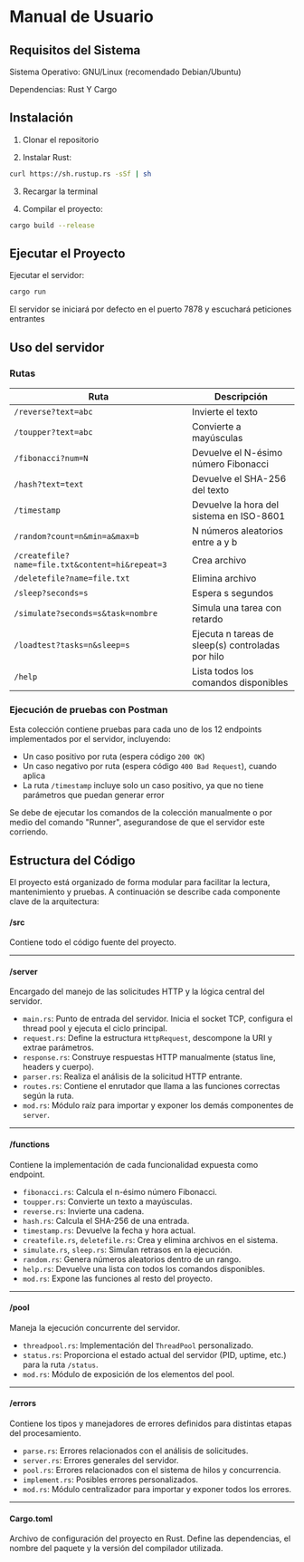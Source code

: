 # Manual de Usuario

## Requisitos del Sistema

Sistema Operativo:
GNU/Linux (recomendado Debian/Ubuntu)

Dependencias:
Rust Y Cargo

## Instalación

1) Clonar el repositorio

2) Instalar Rust: 
```bash
curl https://sh.rustup.rs -sSf | sh
```
3) Recargar la terminal

4) Compilar el proyecto:
```bash
cargo build --release
```

## Ejecutar el Proyecto

Ejecutar el servidor:
```bash
cargo run
```
El servidor se iniciará por defecto en el puerto 7878 y escuchará peticiones entrantes

## Uso del servidor

### Rutas

| Ruta                                            | Descripción                                       |
| ----------------------------------------------- | ------------------------------------------------- |
| `/reverse?text=abc`                             | Invierte el texto                                 |
| `/toupper?text=abc`                             | Convierte a mayúsculas                            |
| `/fibonacci?num=N`                              | Devuelve el N-ésimo número Fibonacci              |
| `/hash?text=text`                               | Devuelve el SHA-256 del texto                     |
| `/timestamp`                                    | Devuelve la hora del sistema en ISO-8601          |
| `/random?count=n&min=a&max=b`                   | N números aleatorios entre a y b                  |
| `/createfile?name=file.txt&content=hi&repeat=3` | Crea archivo                                      |
| `/deletefile?name=file.txt`                     | Elimina archivo                                   |
| `/sleep?seconds=s`                              | Espera s segundos                                 |
| `/simulate?seconds=s&task=nombre`               | Simula una tarea con retardo                      |
| `/loadtest?tasks=n&sleep=s`                     | Ejecuta n tareas de sleep(s) controladas por hilo |
| `/help`                                         | Lista todos los comandos disponibles              |


### Ejecución de pruebas con Postman

Esta colección contiene pruebas para cada uno de los 12 endpoints implementados por el servidor, incluyendo:

- Un caso positivo por ruta (espera código `200 OK`)
- Un caso negativo por ruta (espera código `400 Bad Request`), cuando aplica
- La ruta `/timestamp` incluye solo un caso positivo, ya que no tiene parámetros que puedan generar error

Se debe de ejecutar los comandos de la colección manualmente o por medio del comando "Runner", asegurandose de que el servidor este corriendo.

## Estructura del Código

El proyecto está organizado de forma modular para facilitar la lectura, mantenimiento y pruebas. A continuación se describe cada componente clave de la arquitectura:

#### /src

Contiene todo el código fuente del proyecto.

---

#### /server

Encargado del manejo de las solicitudes HTTP y la lógica central del servidor.

- `main.rs`: Punto de entrada del servidor. Inicia el socket TCP, configura el thread pool y ejecuta el ciclo principal.
- `request.rs`: Define la estructura `HttpRequest`, descompone la URI y extrae parámetros.
- `response.rs`: Construye respuestas HTTP manualmente (status line, headers y cuerpo).
- `parser.rs`: Realiza el análisis de la solicitud HTTP entrante.
- `routes.rs`: Contiene el enrutador que llama a las funciones correctas según la ruta.
- `mod.rs`: Módulo raíz para importar y exponer los demás componentes de `server`.

---

#### /functions

Contiene la implementación de cada funcionalidad expuesta como endpoint.

- `fibonacci.rs`: Calcula el n-ésimo número Fibonacci.
- `toupper.rs`: Convierte un texto a mayúsculas.
- `reverse.rs`: Invierte una cadena.
- `hash.rs`: Calcula el SHA-256 de una entrada.
- `timestamp.rs`: Devuelve la fecha y hora actual.
- `createfile.rs`, `deletefile.rs`: Crea y elimina archivos en el sistema.
- `simulate.rs`, `sleep.rs`: Simulan retrasos en la ejecución.
- `random.rs`: Genera números aleatorios dentro de un rango.
- `help.rs`: Devuelve una lista con todos los comandos disponibles.
- `mod.rs`: Expone las funciones al resto del proyecto.

---

#### /pool

Maneja la ejecución concurrente del servidor.

- `threadpool.rs`: Implementación del `ThreadPool` personalizado.
- `status.rs`: Proporciona el estado actual del servidor (PID, uptime, etc.) para la ruta `/status`.
- `mod.rs`: Módulo de exposición de los elementos del pool.

---

#### /errors

Contiene los tipos y manejadores de errores definidos para distintas etapas del procesamiento.

- `parse.rs`: Errores relacionados con el análisis de solicitudes.
- `server.rs`: Errores generales del servidor.
- `pool.rs`: Errores relacionados con el sistema de hilos y concurrencia.
- `implement.rs`: Posibles errores personalizados.
- `mod.rs`: Módulo centralizador para importar y exponer todos los errores.

---

#### Cargo.toml

Archivo de configuración del proyecto en Rust. Define las dependencias, el nombre del paquete y la versión del compilador utilizada.

